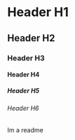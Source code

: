 

# Header H1
## Header H2
### Header H3
#### Header H4
##### Header H5
###### Header H6

Im a readme 